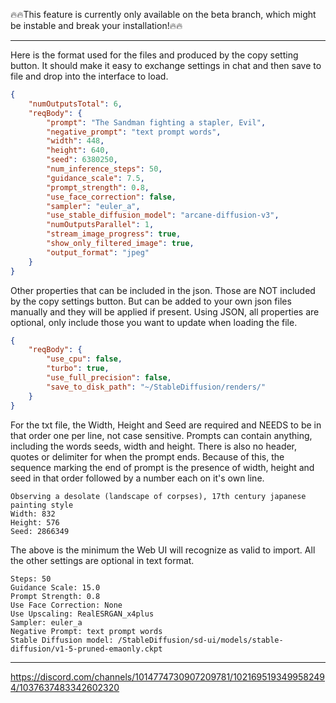 🔥🔥This feature is currently only available on the beta branch, which might be instable and break your installation!🔥🔥

----

Here is the format used for the files and produced by the copy setting button.
It should make it easy to exchange settings in chat and then save to file and drop into the interface to load.
``` json
{
    "numOutputsTotal": 6,
    "reqBody": {
        "prompt": "The Sandman fighting a stapler, Evil",
        "negative_prompt": "text prompt words",
        "width": 448,
        "height": 640,
        "seed": 6380250,
        "num_inference_steps": 50,
        "guidance_scale": 7.5,
        "prompt_strength": 0.8,
        "use_face_correction": false,
        "sampler": "euler_a",
        "use_stable_diffusion_model": "arcane-diffusion-v3",
        "numOutputsParallel": 1,
        "stream_image_progress": true,
        "show_only_filtered_image": true,
        "output_format": "jpeg"
    }
}
```
Other properties that can be included in the json.
Those are NOT included by the copy settings button.
But can be added to your own json files manually and they will be applied if present.
Using JSON, all properties are optional, only include those you want to update when loading the file.
``` json
{
    "reqBody": {
        "use_cpu": false,
        "turbo": true,
        "use_full_precision": false,
        "save_to_disk_path": "~/StableDiffusion/renders/"
    }
}
```
For the txt file, the Width, Height and Seed are required and NEEDS to be in that order one per line, not case sensitive.
Prompts can contain anything, including the words seeds, width and height.
There is also no header, quotes or delimiter for when the prompt ends.
Because of this, the sequence marking the end of prompt is the presence of width, height and seed in that order followed by a number each on it's own line.
```
Observing a desolate (landscape of corpses), 17th century japanese painting style
Width: 832
Height: 576
Seed: 2866349
```
The above is the minimum the Web UI will recognize as valid to import.
All the other settings are optional in text format.
```
Steps: 50
Guidance Scale: 15.0
Prompt Strength: 0.8
Use Face Correction: None
Use Upscaling: RealESRGAN_x4plus
Sampler: euler_a
Negative Prompt: text prompt words
Stable Diffusion model: /StableDiffusion/sd-ui/models/stable-diffusion/v1-5-pruned-emaonly.ckpt
```
----
https://discord.com/channels/1014774730907209781/1021695193499582494/1037637483342602320
